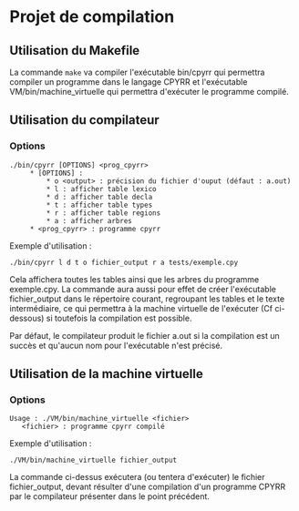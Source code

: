 # Projet de compilation

## Utilisation du Makefile

La commande `make` va compiler l'exécutable bin/cpyrr qui permettra compiler un
programme dans le langage CPYRR et l'exécutable VM/bin/machine_virtuelle qui
permettra d'exécuter le programme compilé.

## Utilisation du compilateur

### Options
```
./bin/cpyrr [OPTIONS] <prog_cpyrr>
     * [OPTIONS] :
         * o <output> : précision du fichier d'ouput (défaut : a.out)
         * l : afficher table lexico
         * d : afficher table decla
         * t : afficher table types
         * r : afficher table regions
         * a : afficher arbres
     * <prog_cpyrr> : programme cpyrr
```

Exemple d'utilisation :

`./bin/cpyrr l d t o fichier_output r a tests/exemple.cpy`

Cela affichera toutes les tables ainsi que les arbres du programme exemple.cpy.
La commande aura aussi pour effet de créer l'exécutable fichier_output dans le
répertoire courant, regroupant les tables et le texte intermédiaire, ce qui
permettra à la machine virtuelle de l'exécuter (Cf ci-dessous) si toutefois la
compilation est possible.

Par défaut, le compilateur produit le fichier a.out si la compilation est un
succès et qu'aucun nom pour l'exécutable n'est précisé.

## Utilisation de la machine virtuelle

### Options
```
Usage : ./VM/bin/machine_virtuelle <fichier>
   <fichier> : programme cpyrr compilé

```

Exemple d'utilisation :

`./VM/bin/machine_virtuelle fichier_output`

La commande ci-dessus exécutera (ou tentera d'exécuter) le fichier
fichier_output, devant résulter d'une compilation d'un programme CPYRR par le
compilateur présenter dans le point précédent.
